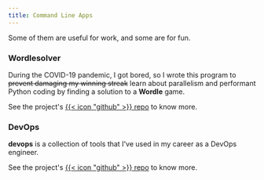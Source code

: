 ```yaml
---
title: Command Line Apps
---
```

Some of them are useful for work, and some are for fun.

### Wordlesolver

During the COVID-19 pandemic, I got bored, so I wrote this program to ~~prevent damaging my winning streak~~ learn
about parallelism and performant Python coding by finding a solution to a **Wordle** game.

See the project's [{{< icon "github" >}} repo](https://github.com/ginolatorilla/wordlesolver) to know more.

### DevOps

**devops** is a collection of tools that I've used in my career as a DevOps engineer.

See the project's [{{< icon "github" >}} repo](https://github.com/ginolatorilla/devops) to know more.
